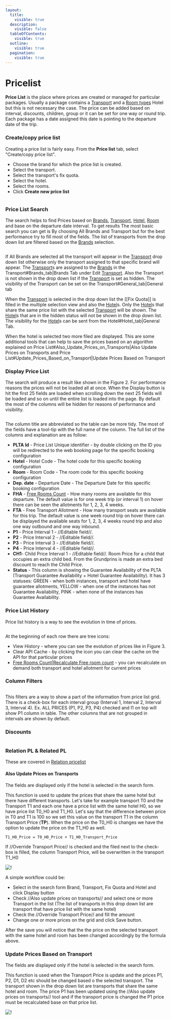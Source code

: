 ```yaml
---
layout:
  title:
    visible: true
  description:
    visible: false
  tableOfContents:
    visible: true
  outline:
    visible: true
  pagination:
    visible: true
---
```


# Pricelist

**Price List** is the place where prices are created or managed for particular packages. Usually a package contains a [Transport](https://docs.tourpaq.com/docs/transport/transport) and a [Room types](https://docs.tourpaq.com/docs/hotel/room-types) Hotel but this is not necessary the case. The price can be added based on interval, discounts, children, group or it can be set for one way or round trip. Each package has a date assigned this date is pointing to the departure date of the trip.

### Create/copy price list <a href="#createcopy-price-list" id="createcopy-price-list"></a>

Creating a price list is fairly easy. From the **Price list** tab, select "Create/copy price list".

* Choose the brand for which the price list is created.
* Select the transport.
* Select the transport's fix quota.
* Select the hotel.
* Select the rooms.
* Click **Create new price list**

<figure><img src="../.gitbook/assets/image (29) (1).png" alt=""><figcaption></figcaption></figure>

### Price List Search <a href="#price-list-search" id="price-list-search"></a>

The search helps to find Prices based on [Brands](https://docs.tourpaq.com/docs/), [Transport](https://docs.tourpaq.com/docs/transport/transport), [Hotel](https://docs.tourpaq.com/docs/hotel/hotel), [Room](https://docs.tourpaq.com/docs/) and base on the departure date interval. To get results The most basic search you can get is By choosing All Brands and Transport but for the best performance try to fill most of the fields. The list of transports from the drop down list are filtered based on the [Brands](https://docs.tourpaq.com/docs/) selection.

<figure><img src="../.gitbook/assets/image (30) (1).png" alt=""><figcaption></figcaption></figure>

If All Brands are selected all the transport will appear in the [Transport](https://docs.tourpaq.com/docs/transport/transport) drop down list otherwise only the transport assigned to that specific brand will appear. The [Transport](https://docs.tourpaq.com/docs/transport/transport)s are assigned to the [Brands](https://docs.tourpaq.com/docs/) in the Transport#Brands\_tab|Brands Tab under Edit [Transport](https://docs.tourpaq.com/docs/transport/transport). Also the Transport is not shown in the drop down list if the [Transport](https://docs.tourpaq.com/docs/transport/transport) is set as hidden. The visibility of the Transport can be set on the Transport#General\_tab|General tab

When the [Transport](https://docs.tourpaq.com/docs/transport/transport) is selected in the drop down list the \[\[Fix Quota]] is filled in the multiple selection view and also the [Hotel](https://docs.tourpaq.com/docs/hotel/hotel)s. Only the [Hotel](https://docs.tourpaq.com/docs/hotel/hotel)s that share the same price list with the selected [Transport](https://docs.tourpaq.com/docs/transport/transport) will be shown. The [Hotel](https://docs.tourpaq.com/docs/hotel/hotel)s that are in the hidden status will not be shown in the drop down list. The visibility for the [Hotel](https://docs.tourpaq.com/docs/hotel/hotel)s can be sent from the Hotel#Hotel\_tab|General Tab.

When the hotel is selected two more filed are displayed. This are some additional tools that can help to save the prices based on an algorithm explained on Price List#Also\_Update\_Prices\_on\_Transports|Also Update Prices on Transports and Price List#Update\_Prices\_Based\_on\_Transport|Update Prices Based on Transport

### Display Price List <a href="#display-price-list" id="display-price-list"></a>

The search will produce a result like shown in the Figure 2. For performance reasons the prices will not be loaded all at once. When the Display button is hit the first 25 fields are loaded when scrolling down the next 25 fields will be loaded and so on until the entire list is loaded into the page. By default the most of the columns will be hidden for reasons of performance and visibility.

<figure><img src="../.gitbook/assets/image (31) (1).png" alt=""><figcaption></figcaption></figure>

The column title are abbreviated so the table can be more tidy. The most of the fields have a tool-tip with the full name of the column. The full list of the columns and explanation are as follow:

* **PLTA Id** - Price List Unique identifier - by double clicking on the ID you will be redirected to the web booking page for the specific booking configuration
* **Hotel** - Hotel Code - The hotel code for this specific booking configuration
* **Room** - Room Code - The room code for this specific booking configuration
* **Dep. date** - Departure Date - The Departure Date for this specific booking configuration
* **FHA** - [Free Rooms Count](https://docs.tourpaq.com/docs/documentation/free-rooms-count) - How many rooms are available for this departure. The default value is for one week trip (or interval 1) on hover there can be seen the allotments for 1, 2, 3, 4 weeks.
* **FTA** - Free Transport Allotment - How many transport seats are available for this trip. The default value is one week round trip on hover there can be displayed the available seats for 1, 2, 3, 4 weeks round trip and also one way outbound and one way inbound.
* **P1** - Price Interval 1 - //Editable field//.
* **P2** - Price Interval 2 - //Editable field//.
* **P3** - Price Interval 3 - //Editable field//.
* **P4** - Price Interval 4 - //Editable field//.
* **CH1**- Child Price Interval 1 - //Editable field//. Room Price for a child that occupies an extra child bed. From the Grundprins is made an extra bed discount to reach the Child Price.
* **Status** - This column is showing the Guarantee Availability of the PLTA (Transport Guarantee Availability + Hotel Guarantee Availability). It has 3 statuses: GREEN - when both instances, transport and hotel have guarantee allotments, YELLOW - when one of the instances has not Guarantee Availability, PINK - when none of the instances has Guarantee Availability.

### Price List History <a href="#price-list-history" id="price-list-history"></a>

Price list history is a way to see the evolution in time of prices.

<figure><img src="../.gitbook/assets/image (32).png" alt=""><figcaption></figcaption></figure>

At the beginning of each row there are tree icons:

* View History - where you can see the evolution of prices like in Figure 3.
* Clear API Cache - by clicking the icon you can clear the cache on the API for that particular prices
* [Free Rooms Count|Recalculate Free room count](https://docs.tourpaq.com/docs/documentation/free-rooms-count) - you can recalculate on demand both transport and hotel allotment for current prices

### Column Filters <a href="#column-filters" id="column-filters"></a>

<figure><img src="../.gitbook/assets/image (33).png" alt=""><figcaption></figcaption></figure>

This filters are a way to show a part of the information from price list grid. There is a check-box for each interval group (Interval 1, Interval 2, Interval 3, Interval 4). Ex. ALL PRICES (P1, P2, P3, P4) checked and I1 on top will show P1 column in table. The other columns that are not grouped in intervals are shown by default.

### Discounts <a href="#discounts" id="discounts"></a>

<figure><img src="../.gitbook/assets/image (34).png" alt=""><figcaption></figcaption></figure>

### Relation PL & Related PL <a href="#relation-pl--related-pl" id="relation-pl--related-pl"></a>

These are covered in [Relation pricelist](https://docs.tourpaq.com/docs/documentation/relation-pricelist)

#### Also Update Prices on Transports <a href="#also-update-prices-on-transports" id="also-update-prices-on-transports"></a>

The fields are displayed only if the hotel is selected in the search form.

This function is used to update the prices that share the same hotel but there have different transports. Let's take for example transport T0 and the Transport T1 and each one have a price list with the same hotel H0, so we have price list T0\_H0 and T1\_H0. Let's say that the difference between price in T0 and T1 is 100 so we set this value on the transport T1 in the column Transport Price (**TP**). When the price on the T0\_H0 is changes we have the option to update the price on the T1\_H0 as well.

`T1_H0_Price = T0_H0_Price + T1_H0_Transport_Price`

If //Override Transport Price// is checked and the filed next to the check-box is filled, the column Transport Price, will be overwritten in the transport T1\_H0

![!](https://docs.tourpaq.com/assets/images/updatePriceOnTransports-2ce165a0ee01856d1fa742c9bdb84fb1.png)

A simple workflow could be:

* Select in the search form Brand, Transport, Fix Quota and Hotel and click Display button
* Check //Also update prices on transports// and select one or more Transport in the list (The list of transports in this drop down list are transport that have price list with the same hotel)
* Check the //Override Transport Price// and fill the amount
* Change one or more prices on the grid and click Save button.

After the save you will notice that the the price on the selected transport with the same hotel and room has been changed accordingly by the formula above.

### Update Prices Based on Transport <a href="#update-prices-based-on-transport" id="update-prices-based-on-transport"></a>

The fields are displayed only if the hotel is selected in the search form.

This function is used when the Transport Price is update and the prices P1, P2, D1, D2 etc should be changed based o the selected transport. The transport shown in the drop down list are transports that share the same hotel and room. The price P1 has been updated using the //Also update prices on transports// tool and if the transport price is changed the P1 price must be recalculated base on that price list.

![!](https://docs.tourpaq.com/assets/images/updatePriceBasedOnTransport-b76eb367aade9faa3c6b2428cdd5760c.png)
